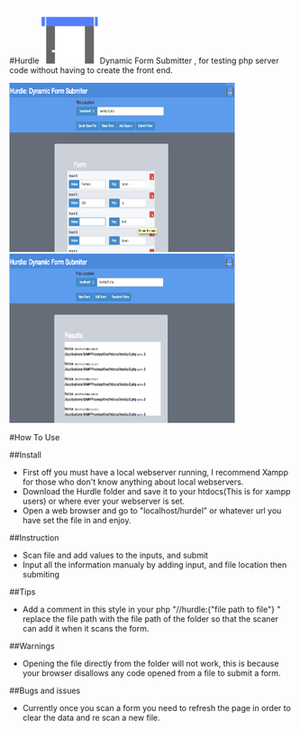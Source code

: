 #Hurdle  <img src="https://raw.githubusercontent.com/ksparakis/Hurdle/master/default_app_logo.png" width="100px" height="100px"/>
Dynamic Form Submitter , for testing php server code without having to create the front end.

 <img src="https://github.com/ksparakis/Hurdle/blob/master/Screenshot%202014-08-01%2017.40.42.png" width="400px" height="300px"/>  
 
 <img src="https://github.com/ksparakis/Hurdle/blob/master/Screenshot%202014-08-01%2017.41.03.png" width="400px" height="300px"/>
 
 
#How To Use

##Install
* First off you must have a local webserver running, I recommend Xampp for those who don't know anything about local webservers.
* Download the Hurdle folder and save it to your htdocs(This is for xampp users) or where ever your webserver is set.
* Open a web browser and go to "localhost/hurdel" or whatever url you have set the file in and enjoy.

##Instruction
* Scan file and add values to the inputs, and submit
* Input all the information manualy by adding input, and file location then submiting

##Tips
* Add a comment in this style in your php "//hurdle:{"file path to file"} "  replace the file path with the file path of the folder so that the scaner can add it when it scans the form.


##Warnings
- Opening the file directly from the folder will not work, this is because your browser disallows any code opened from a file to submit a form.

##Bugs and issues
* Currently once you scan a form you need to refresh the page in order to clear the data and re scan a new file.
